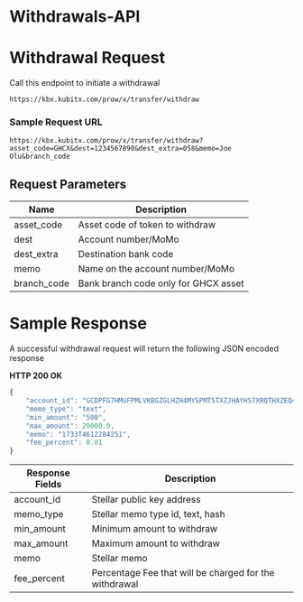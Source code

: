 # Withdrawals-API

# Withdrawal Request
Call this endpoint to initiate a withdrawal
```
https://kbx.kubitx.com/prow/x/transfer/withdraw
```

### Sample Request URL
```
https://kbx.kubitx.com/prow/x/transfer/withdraw?asset_code=GHCX&dest=1234567890&dest_extra=058&memo=Joe Olu&branch_code
```
## Request Parameters
Name|Description
----|-----------
asset_code|Asset code of token to withdraw 
dest|Account number/MoMo
dest_extra|Destination bank code 
memo|Name on the account number/MoMo 
branch_code|Bank branch code only for GHCX asset



# Sample Response
A successful withdrawal request will return the following JSON encoded response

**HTTP 200 OK**
```javascript
{
    "account_id": "GCDPFG7HMUFPMLVKBGZGLHZH4MYSPMT5TXZJHAYHS7XRQTHXZEQ4CPLI",
    "memo_type": "text",
    "min_amount": "500",
    "max_amount": 20000.0,
    "memo": "1733T4612284251",
    "fee_percent": 0.01
}
```

Response Fields|Description
----|----------------------
account_id|Stellar public key address
memo_type|Stellar memo type id, text, hash
min_amount|Minimum amount to withdraw
max_amount|Maximum amount to withdraw
memo|Stellar memo
fee_percent|Percentage Fee that will be charged for the withdrawal
